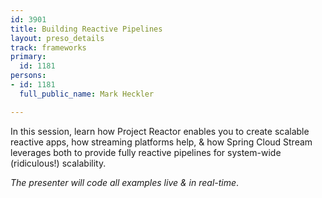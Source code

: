 ```yaml
---
id: 3901
title: Building Reactive Pipelines
layout: preso_details
track: frameworks
primary:
  id: 1181
persons:
- id: 1181
  full_public_name: Mark Heckler

---
```

In this session, learn how Project Reactor enables you to create scalable reactive apps, how streaming platforms help, & how Spring Cloud Stream leverages both to provide fully reactive pipelines for system-wide (ridiculous!) scalability.

_The presenter will code all examples live & in real-time_.